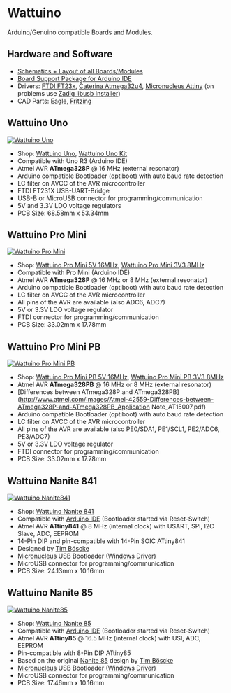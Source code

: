 # Wattuino
Arduino/Genuino compatible Boards and Modules.


## Hardware and Software
* [Schematics + Layout of all Boards/Modules](https://github.com/watterott/wattuino/tree/master/hardware)
* [Board Support Package for Arduino IDE](https://github.com/watterott/wattuino/tree/master/software/Arduino#watterott-board-support-package)
* Drivers:
  [FTDI FT23x](http://www.ftdichip.com/Drivers/VCP.htm),
  [Caterina Atmega32u4](https://github.com/watterott/wattuino/raw/master/software/Caterina/driver.zip),
  [Micronucleus Attiny](https://github.com/watterott/wattuino/raw/master/software/Micronucleus/driver.zip)
  (on problems use [Zadig libusb Installer](https://github.com/micronucleus/micronucleus/tree/master/windows_driver_installer))
* CAD Parts:
  [Eagle](https://github.com/watterott/Eagle-Libs),
  [Fritzing](https://github.com/watterott/wattuino/raw/master/hardware/wattuino.fzpz)


## Wattuino Uno
[![Wattuino Uno](https://github.com/watterott/wattuino/raw/master/hardware/Wattuino-Uno_v11.jpg)](http://www.watterott.com/en/Wattuino-UNO)
* Shop: [Wattuino Uno](http://www.watterott.com/en/Wattuino-UNO), [Wattuino Uno Kit](http://www.watterott.com/en/Wattuino-Uno-Kit)
* Compatible with Uno R3 (Arduino IDE)
* Atmel AVR **ATmega328P** @ 16 MHz (external resonator)
* Arduino compatible Bootloader (optiboot) with auto baud rate detection
* LC filter on AVCC of the AVR microcontroller
* FTDI FT231X USB-UART-Bridge
* USB-B or MicroUSB connector for programming/communication
* 5V and 3.3V LDO voltage regulators
* PCB Size: 68.58mm x 53.34mm


## Wattuino Pro Mini
[![Wattuino Pro Mini](https://github.com/watterott/wattuino/raw/master/hardware/Wattuino-Pro-Mini_v10.jpg)](http://www.watterott.com/en/Wattuino-pro-mini-5V-16MHz)
* Shop: [Wattuino Pro Mini 5V 16MHz](http://www.watterott.com/en/Wattuino-pro-mini-5V-16MHz), [Wattuino Pro Mini 3V3 8MHz](http://www.watterott.com/en/Wattuino-pro-mini-3V3-8MHz)
* Compatible with Pro Mini (Arduino IDE)
* Atmel AVR **ATmega328P** @ 16 MHz or 8 MHz (external resonator)
* Arduino compatible Bootloader (optiboot) with auto baud rate detection
* LC filter on AVCC of the AVR microcontroller
* All pins of the AVR are available (also ADC6, ADC7)
* 5V or 3.3V LDO voltage regulator
* FTDI connector for programming/communication
* PCB Size: 33.02mm x 17.78mm


## Wattuino Pro Mini PB
[![Wattuino Pro Mini PB](https://github.com/watterott/wattuino/raw/master/hardware/Wattuino-Pro-Mini-PB_v10.jpg)](http://www.watterott.com/en/Wattuino-pro-mini-PB-5V-16MHz)
* Shop: [Wattuino Pro Mini PB 5V 16MHz](http://www.watterott.com/en/Wattuino-pro-mini-PB-5V-16MHz), [Wattuino Pro Mini PB 3V3 8MHz](http://www.watterott.com/en/Wattuino-pro-mini-PB-3V3-8MHz)
* Atmel AVR **ATmega328PB** @ 16 MHz or 8 MHz (external resonator)
* [Differences between ATmega328P and ATmega328PB](http://www.atmel.com/Images/Atmel-42559-Differences-between-ATmega328P-and-ATmega328PB_Application Note_AT15007.pdf)
* Arduino compatible Bootloader (optiboot) with auto baud rate detection
* LC filter on AVCC of the AVR microcontroller
* All pins of the AVR are available (also PE0/SDA1, PE1/SCL1, PE2/ADC6, PE3/ADC7)
* 5V or 3.3V LDO voltage regulator
* FTDI connector for programming/communication
* PCB Size: 33.02mm x 17.78mm


## Wattuino Nanite 841
[![Wattuino Nanite841](https://github.com/watterott/wattuino/raw/master/hardware/Wattuino-Nanite841_v11.jpg)](http://www.watterott.com/en/Wattuino-Nanite841)
* Shop: [Wattuino Nanite 841](http://www.watterott.com/en/Wattuino-Nanite841)
* Compatible with [Arduino IDE](https://github.com/watterott/wattuino/tree/master/software/Arduino#watterott-board-support-package) (Bootloader started via Reset-Switch)
* Atmel AVR **ATtiny841** @ 8 MHz (internal clock) with USART, SPI, I2C Slave, ADC, EEPROM
* 14-Pin DIP and pin-compatible with 14-Pin SOIC ATtiny841
* Designed by [Tim Böscke](https://github.com/cpldcpu)
* [Micronucleus](https://github.com/micronucleus/micronucleus) USB Bootloader ([Windows Driver](https://github.com/watterott/wattuino/raw/master/software/Micronucleus/driver.zip))
* MicroUSB connector for programming/communication
* PCB Size: 24.13mm x 10.16mm


## Wattuino Nanite 85
[![Wattuino Nanite85](https://github.com/watterott/wattuino/raw/master/hardware/Wattuino-Nanite85_v11.jpg)](http://www.watterott.com/en/Wattuino-Nanite85)
* Shop: [Wattuino Nanite 85](http://www.watterott.com/en/Wattuino-Nanite85)
* Compatible with [Arduino IDE](https://github.com/watterott/wattuino/tree/master/software/Arduino#watterott-board-support-package) (Bootloader started via Reset-Switch)
* Atmel AVR **ATtiny85** @ 16.5 MHz (internal clock) with USI, ADC, EEPROM
* Pin-compatible with 8-Pin DIP ATtiny85
* Based on the original [Nanite 85](https://github.com/cpldcpu/Nanite) design by [Tim Böscke](https://github.com/cpldcpu)
* [Micronucleus](https://github.com/micronucleus/micronucleus) USB Bootloader ([Windows Driver](https://github.com/watterott/wattuino/raw/master/software/Micronucleus/driver.zip))
* MicroUSB connector for programming/communication
* PCB Size: 17.46mm x 10.16mm
